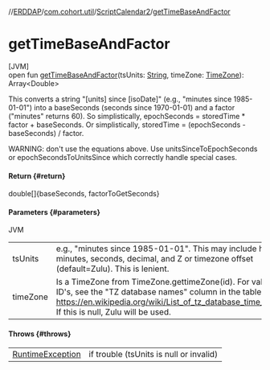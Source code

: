 //[ERDDAP](../../../index.md)/[com.cohort.util](../index.md)/[ScriptCalendar2](index.md)/[getTimeBaseAndFactor](get-time-base-and-factor.md)

# getTimeBaseAndFactor

[JVM]\
open fun [getTimeBaseAndFactor](get-time-base-and-factor.md)(tsUnits: [String](https://docs.oracle.com/en/java/javase/21/docs/api/java.base/java/lang/String.html), timeZone: [TimeZone](https://docs.oracle.com/en/java/javase/21/docs/api/java.base/java/util/TimeZone.html)): Array&lt;Double&gt;

This converts a string &quot;[units] since [isoDate]&quot; (e.g., &quot;minutes since 1985-01-01&quot;) into a baseSeconds (seconds since 1970-01-01) and a factor (&quot;minutes&quot; returns 60).  So simplistically, epochSeconds = storedTime * factor + baseSeconds.  Or simplistically, storedTime = (epochSeconds - baseSeconds) / factor. 

WARNING: don't use the equations above. Use unitsSinceToEpochSeconds or epochSecondsToUnitsSince which correctly handle special cases.

#### Return {#return}

double[]&#123;baseSeconds, factorToGetSeconds&#125;

#### Parameters {#parameters}

JVM

| | |
|---|---|
| tsUnits | e.g., &quot;minutes since 1985-01-01&quot;. This may include hours, minutes, seconds, decimal, and Z or timezone offset (default=Zulu). This is lenient. |
| timeZone | Is a TimeZone from TimeZone.gettimeZone(id). For valid ID's, see the &quot;TZ database names&quot; column in the table at https://en.wikipedia.org/wiki/List_of_tz_database_time_zones If this is null, Zulu will be used. |

#### Throws {#throws}

| | |
|---|---|
| [RuntimeException](https://docs.oracle.com/en/java/javase/21/docs/api/java.base/java/lang/RuntimeException.html) | if trouble (tsUnits is null or invalid) |